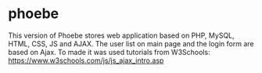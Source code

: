 # phoebe
This version of Phoebe stores web application based on PHP, MySQL, HTML, CSS, JS and AJAX.
The user list on main page and the login form are based on Ajax. 
To made it was used tutorials from W3Schools: https://www.w3schools.com/js/js_ajax_intro.asp
